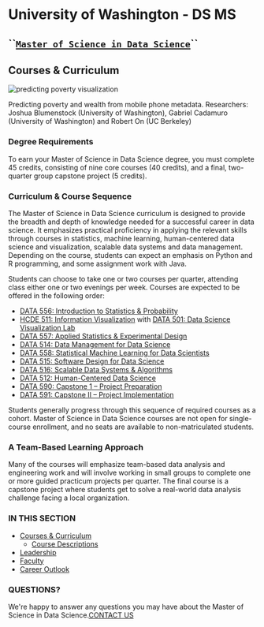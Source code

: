 # University of Washington - DS MS

## \`\`[`Master of Science in Data Science`](https://www.datasciencemasters.uw.edu/)\`\`

## Courses & Curriculum

![predicting poverty visualization](https://www.datasciencemasters.uw.edu/UWEODataSci/media/datasciencemasters/predicting-poverty-vis.jpg)

Predicting poverty and wealth from mobile phone metadata. Researchers: Joshua Blumenstock \(University of Washington\), Gabriel Cadamuro \(University of Washington\) and Robert On \(UC Berkeley\)

### Degree Requirements

To earn your Master of Science in Data Science degree, you must complete 45 credits, consisting of nine core courses \(40 credits\), and a final, two-quarter group capstone project \(5 credits\). 



### Curriculum & Course Sequence

The Master of Science in Data Science curriculum is designed to provide the breadth and depth of knowledge needed for a successful career in data science. It emphasizes practical proficiency in applying the relevant skills through courses in statistics, machine learning, human-centered data science and visualization, scalable data systems and data management. Depending on the course, students can expect an emphasis on Python and R programming, and some assignment work with Java.

Students can choose to take one or two courses per quarter, attending class either one or two evenings per week. Courses are expected to be offered in the following order:

* [DATA 556: Introduction to Statistics & Probability](https://www.datasciencemasters.uw.edu/details/courses/course-descriptions/#DATA556)
* [HCDE 511: Information Visualization](https://www.datasciencemasters.uw.edu/details/courses/course-descriptions/#HCDE511) with [DATA 501: Data Science Visualization Lab](https://www.datasciencemasters.uw.edu/details/courses/course-descriptions/#DATA501)
* [DATA 557: Applied Statistics & Experimental Design](https://www.datasciencemasters.uw.edu/details/courses/course-descriptions/#DATA557)
* [DATA 514: Data Management for Data Science](https://www.datasciencemasters.uw.edu/details/courses/course-descriptions/#DATA514)
* [DATA 558: Statistical Machine Learning for Data Scientists](https://www.datasciencemasters.uw.edu/details/courses/course-descriptions/#DATA558)
* [DATA 515: Software Design for Data Science](https://www.datasciencemasters.uw.edu/details/courses/course-descriptions/#DATA515)
* [DATA 516: Scalable Data Systems & Algorithms](https://www.datasciencemasters.uw.edu/details/courses/course-descriptions/#DATA516)
* [DATA 512: Human-Centered Data Science](https://www.datasciencemasters.uw.edu/details/courses/course-descriptions/#DATA512)
* [DATA 590: ](https://www.washington.edu/students/crscat/data.html#data590)[C](https://www.datasciencemasters.uw.edu/program-details/courses-curriculum/course-descriptions/#capstone)[apstone 1 – Project Preparation](https://www.datasciencemasters.uw.edu/details/courses/course-descriptions/#DATA590)
* [DATA 591: Capstone II – Project Implementation](https://www.datasciencemasters.uw.edu/details/courses/course-descriptions/#DATA591)

Students generally progress through this sequence of required courses as a cohort. Master of Science in Data Science courses are not open for single-course enrollment, and no seats are available to non-matriculated students.



### A Team-Based Learning Approach

Many of the courses will emphasize team-based data analysis and engineering work and will involve working in small groups to complete one or more guided practicum projects per quarter. The final course is a capstone project where students get to solve a real-world data analysis challenge facing a local organization.

### IN THIS SECTION

* [Courses & Curriculum](https://www.datasciencemasters.uw.edu/program-details/courses-curriculum/)
  * [Course Descriptions](https://www.datasciencemasters.uw.edu/program-details/courses-curriculum/course-descriptions/)
* [Leadership](https://www.datasciencemasters.uw.edu/program-details/leadership/)
* [Faculty](https://www.datasciencemasters.uw.edu/program-details/faculty/)
* [Career Outlook](https://www.datasciencemasters.uw.edu/program-details/career/)

### QUESTIONS?

We're happy to answer any questions you may have about the Master of Science in Data Science.[CONTACT US](https://www.datasciencemasters.uw.edu/contact/)  


